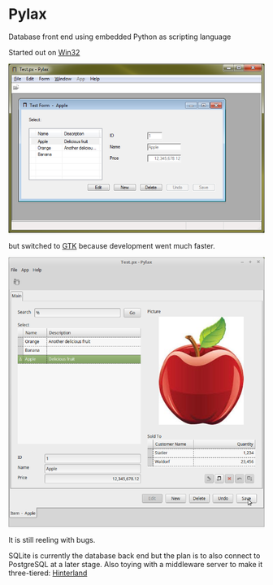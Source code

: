 # Pylax
Database front end using embedded Python as scripting language

Started out on [Win32](Win/README.md)

![example form screen shot](Win/Screenshot.png)


but switched to [GTK](GTK/README.md) because development went much faster.


![Item form screen shot](GTK/Screenshot%20Item.png)

It is still reeling with bugs.

SQLite is currently the database back end but the plan is to also connect to PostgreSQL at a later stage.
Also toying with a middleware server to make it three-tiered:
[Hinterland](Hinterland/README.md)
